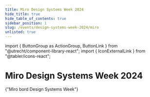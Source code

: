 ```yaml
---
title: Miro Design Systems Week 2024
hide_title: true
hide_table_of_contents: true
sidebar_position: 1
slug: /events/design-systems-week-2024/miro
unlisted: true
---
```


import { ButtonGroup as ActionGroup, ButtonLink } from "@utrecht/component-library-react";
import { IconExternalLink } from "@tabler/icons-react";

# Miro Design Systems Week 2024

<ActionGroup>
  <ButtonLink href="https://miro.com/app/board/uXjVLUFFvD0=/" appearance="primary-action-button">
    {"Miro bord Design Systems Week"}
    <IconExternalLink />
  </ButtonLink>
</ActionGroup>
